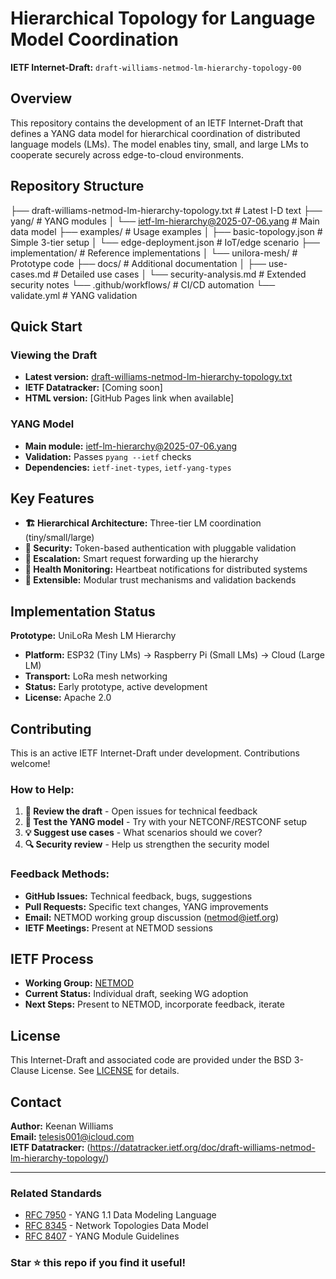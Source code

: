 # Hierarchical Topology for Language Model Coordination

**IETF Internet-Draft:** `draft-williams-netmod-lm-hierarchy-topology-00`

## Overview

This repository contains the development of an IETF Internet-Draft that defines a YANG data model for hierarchical coordination of distributed language models (LMs). The model enables tiny, small, and large LMs to cooperate securely across edge-to-cloud environments.

## Repository Structure

├── draft-williams-netmod-lm-hierarchy-topology.txt   # Latest I-D text
├── yang/                                             # YANG modules
│   └── ietf-lm-hierarchy@2025-07-06.yang             # Main data model
├── examples/                                         # Usage examples
│   ├── basic-topology.json                           # Simple 3-tier setup
│   └── edge-deployment.json                          # IoT/edge scenario
├── implementation/                                   # Reference implementations
│   └── unilora-mesh/                                 # Prototype code
├── docs/                                             # Additional documentation
│   ├── use-cases.md                                  # Detailed use cases
│   └── security-analysis.md                          # Extended security notes
└── .github/workflows/                                # CI/CD automation
└── validate.yml                                      # YANG validation

## Quick Start

### Viewing the Draft
- **Latest version:** [draft-williams-netmod-lm-hierarchy-topology.txt](draft-williams-netmod-lm-hierarchy-topology.txt)
- **IETF Datatracker:** [Coming soon]
- **HTML version:** [GitHub Pages link when available]

### YANG Model
- **Main module:** [ietf-lm-hierarchy@2025-07-06.yang](yang/ietf-lm-hierarchy@2025-07-06.yang)
- **Validation:** Passes `pyang --ietf` checks
- **Dependencies:** `ietf-inet-types`, `ietf-yang-types`

## Key Features

- **🏗️ Hierarchical Architecture:** Three-tier LM coordination (tiny/small/large)
- **🔐 Security:** Token-based authentication with pluggable validation
- **📡 Escalation:** Smart request forwarding up the hierarchy
- **💓 Health Monitoring:** Heartbeat notifications for distributed systems
- **🔧 Extensible:** Modular trust mechanisms and validation backends

## Implementation Status

**Prototype:** UniLoRa Mesh LM Hierarchy
- **Platform:** ESP32 (Tiny LMs) → Raspberry Pi (Small LMs) → Cloud (Large LM)
- **Transport:** LoRa mesh networking
- **Status:** Early prototype, active development
- **License:** Apache 2.0

## Contributing

This is an active IETF Internet-Draft under development. Contributions welcome!

### How to Help:
1. **📝 Review the draft** - Open issues for technical feedback
2. **🧪 Test the YANG model** - Try with your NETCONF/RESTCONF setup
3. **💡 Suggest use cases** - What scenarios should we cover?
4. **🔍 Security review** - Help us strengthen the security model

### Feedback Methods:
- **GitHub Issues:** Technical feedback, bugs, suggestions
- **Pull Requests:** Specific text changes, YANG improvements  
- **Email:** NETMOD working group discussion (netmod@ietf.org)
- **IETF Meetings:** Present at NETMOD sessions

## IETF Process

- **Working Group:** [NETMOD](https://datatracker.ietf.org/wg/netmod/)
- **Current Status:** Individual draft, seeking WG adoption
- **Next Steps:** Present to NETMOD, incorporate feedback, iterate

## License

This Internet-Draft and associated code are provided under the BSD 3-Clause License. See [LICENSE](LICENSE) for details.

## Contact

**Author:** Keenan Williams  
**Email:** telesis001@icloud.com  
**IETF Datatracker:** (https://datatracker.ietf.org/doc/draft-williams-netmod-lm-hierarchy-topology/)

---

### Related Standards
- [RFC 7950](https://tools.ietf.org/html/rfc7950) - YANG 1.1 Data Modeling Language
- [RFC 8345](https://tools.ietf.org/html/rfc8345) - Network Topologies Data Model  
- [RFC 8407](https://tools.ietf.org/html/rfc8407) - YANG Module Guidelines

### Star ⭐ this repo if you find it useful!
